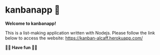 # kanbanapp 🚀

**Welcome to kanbanapp!**

This is a list-making application written with Nodejs.
Please follow the link below to access the website:
https://kanban-alcaff.herokuapp.com/

**🍡🍭 Have fun 🍭🍡**
